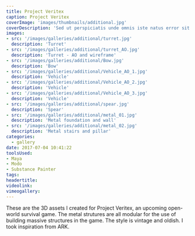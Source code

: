 ```yaml
---
title: Project Veritex
caption: Project Veritex
coverImage: 'images/thumbnails/additional.jpg'
coverDescription: 'Sed ut perspiciatis unde omnis iste natus error sit voluptatem accusantium doloremque laudantium, totam rem aperiam, eaque ipsa quae ab illo inventore veritatis et quasi architecto beatae vitae dicta sunt explicabo'
images:
- src: '/images/galleries/additional/turret.jpg'
  description: 'Turret'
- src: '/images/galleries/additional/turret_AO.jpg'
  description: 'Turret - AO and wireframe'
- src: '/images/galleries/additional/Bow.jpg'
  description: 'Bow'
- src: '/images/galleries/additional/Vehicle_AO_1.jpg'
  description: 'Vehicle'
- src: '/images/galleries/additional/Vehicle_AO_2.jpg'
  description: 'Vehicle'
- src: '/images/galleries/additional/Vehicle_AO_3.jpg'
  description: 'Vehicle'
- src: '/images/galleries/additional/spear.jpg'
  description: 'Spear'
- src: '/images/galleries/additional/metal_01.jpg'
  description: 'Metal foundation and wall'
- src: '/images/galleries/additional/metal_02.jpg'
  description: 'Metal stairs and pillar'
categories:
  - gallery
date: 2017-07-04 10:41:22
toolsUsed:
- Maya
- Modo
- Substance Painter
tags:
headertitle:
videolink:
vimeogallery:
---
```

These are the 3D assets I created for Project Veritex, an upcoming open-world survival game. The metal strutures are all modular for the use of  building massive structures in the game. The style is vintage and oldish. I took inspiration from ARK.